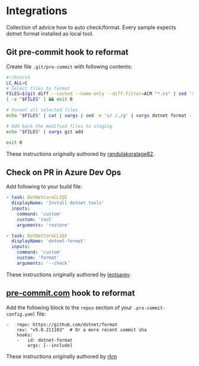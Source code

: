 # Integrations
Collection of advice how to auto check/format. Every sample expects dotnet format installed as local tool.

## Git pre-commit hook to reformat

Create file `.git/pre-commit` with following contents:
```sh
#!/bin/sh
LC_ALL=C
# Select files to format
FILES=$(git diff --cached --name-only --diff-filter=ACM "*.cs" | sed 's| |\\ |g')
[ -z "$FILES" ] && exit 0

# Format all selected files
echo "$FILES" | cat | xargs | sed -e 's/ /,/g' | xargs dotnet format --include

# Add back the modified files to staging
echo "$FILES" | xargs git add

exit 0

```

These instructions originally authored by [randulakoralage82](https://medium.com/@randulakoralage82/format-your-net-code-with-git-hooks-a0dc33f68048).


## Check on PR in Azure Dev Ops

Add following to your build file:

```yaml
- task: DotNetCoreCLI@2
  displayName: 'Install dotnet tools'
  inputs:
    command: 'custom'
    custom: 'tool'
    arguments: 'restore'

- task: DotNetCoreCLI@2
  displayName: 'dotnet-format'
  inputs:
    command: 'custom'
    custom: 'format'
    arguments: '--check'
```


These instructions originally authored by [leotsarev](https://github.com/joinrpg/joinrpg-net/).


## [pre-commit.com](https://pre-commit.com/) hook to reformat 

Add the following block to the `repos` section of your `.pre-commit-config.yaml` file:

```
-   repo: https://github.com/dotnet/format
    rev: "v5.0.211103"  # Or a more recent commit sha
    hooks:
    -   id: dotnet-format
        args: [--include]
```
These instructions originally authored by [rkm](https://github.com/rkm)

